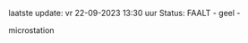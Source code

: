 laatste update: 
vr 22-09-2023 13:30   uur 
Status: FAALT - geel - 
<div class="service Y">microstation</div>